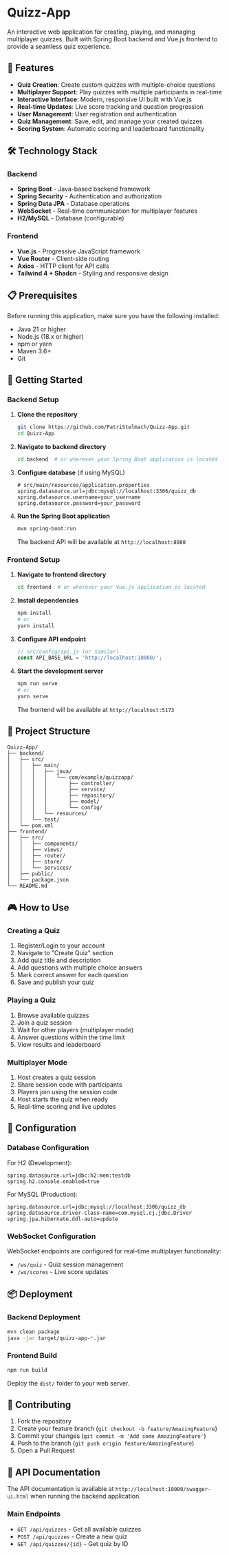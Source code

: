 # Quizz-App

An interactive web application for creating, playing, and managing multiplayer quizzes. Built with Spring Boot backend and Vue.js frontend to provide a seamless quiz experience.

## 🎯 Features

- **Quiz Creation**: Create custom quizzes with multiple-choice questions
- **Multiplayer Support**: Play quizzes with multiple participants in real-time
- **Interactive Interface**: Modern, responsive UI built with Vue.js
- **Real-time Updates**: Live score tracking and question progression
- **User Management**: User registration and authentication
- **Quiz Management**: Save, edit, and manage your created quizzes
- **Scoring System**: Automatic scoring and leaderboard functionality

## 🛠️ Technology Stack

### Backend
- **Spring Boot** - Java-based backend framework
- **Spring Security** - Authentication and authorization
- **Spring Data JPA** - Database operations
- **WebSocket** - Real-time communication for multiplayer features
- **H2/MySQL** - Database (configurable)

### Frontend
- **Vue.js** - Progressive JavaScript framework
- **Vue Router** - Client-side routing
- **Axios** - HTTP client for API calls
- **Tailwind 4 + Shadcn** - Styling and responsive design

## 📋 Prerequisites

Before running this application, make sure you have the following installed:

- Java 21 or higher
- Node.js (18.x or higher)
- npm or yarn
- Maven 3.6+
- Git

## 🚀 Getting Started

### Backend Setup

1. **Clone the repository**
   ```bash
   git clone https://github.com/PatriStelmach/Quizz-App.git
   cd Quizz-App
   ```

2. **Navigate to backend directory**
   ```bash
   cd backend  # or wherever your Spring Boot application is located
   ```

3. **Configure database** (if using MySQL)
   ```properties
   # src/main/resources/application.properties
   spring.datasource.url=jdbc:mysql://localhost:3306/quizz_db
   spring.datasource.username=your_username
   spring.datasource.password=your_password
   ```

4. **Run the Spring Boot application**
   ```bash
   mvn spring-boot:run
   ```
   
   The backend API will be available at `http://localhost:8080`

### Frontend Setup

1. **Navigate to frontend directory**
   ```bash
   cd frontend  # or wherever your Vue.js application is located
   ```

2. **Install dependencies**
   ```bash
   npm install
   # or
   yarn install
   ```

3. **Configure API endpoint**
   ```javascript
   // src/config/api.js (or similar)
   const API_BASE_URL = 'http://localhost:10000/';
   ```

4. **Start the development server**
   ```bash
   npm run serve
   # or
   yarn serve
   ```
   
   The frontend will be available at `http://localhost:5173`

## 📁 Project Structure

```
Quizz-App/
├── backend/
│   ├── src/
│   │   ├── main/
│   │   │   ├── java/
│   │   │   │   └── com/example/quizzapp/
│   │   │   │       ├── controller/
│   │   │   │       ├── service/
│   │   │   │       ├── repository/
│   │   │   │       ├── model/
│   │   │   │       └── config/
│   │   │   └── resources/
│   │   └── test/
│   └── pom.xml
├── frontend/
│   ├── src/
│   │   ├── components/
│   │   ├── views/
│   │   ├── router/
│   │   ├── store/
│   │   └── services/
│   ├── public/
│   └── package.json
└── README.md
```

## 🎮 How to Use

### Creating a Quiz

1. Register/Login to your account
2. Navigate to "Create Quiz" section
3. Add quiz title and description
4. Add questions with multiple choice answers
5. Mark correct answer for each question
6. Save and publish your quiz

### Playing a Quiz

1. Browse available quizzes
2. Join a quiz session
3. Wait for other players (multiplayer mode)
4. Answer questions within the time limit
5. View results and leaderboard

### Multiplayer Mode

1. Host creates a quiz session
2. Share session code with participants
3. Players join using the session code
4. Host starts the quiz when ready
5. Real-time scoring and live updates

## 🔧 Configuration

### Database Configuration

For H2 (Development):
```properties
spring.datasource.url=jdbc:h2:mem:testdb
spring.h2.console.enabled=true
```

For MySQL (Production):
```properties
spring.datasource.url=jdbc:mysql://localhost:3306/quizz_db
spring.datasource.driver-class-name=com.mysql.cj.jdbc.Driver
spring.jpa.hibernate.ddl-auto=update
```

### WebSocket Configuration

WebSocket endpoints are configured for real-time multiplayer functionality:
- `/ws/quiz` - Quiz session management
- `/ws/scores` - Live score updates

## 📦 Deployment

### Backend Deployment
```bash
mvn clean package
java -jar target/quizz-app-*.jar
```

### Frontend Build
```bash
npm run build
```

Deploy the `dist/` folder to your web server.

## 🤝 Contributing

1. Fork the repository
2. Create your feature branch (`git checkout -b feature/AmazingFeature`)
3. Commit your changes (`git commit -m 'Add some AmazingFeature'`)
4. Push to the branch (`git push origin feature/AmazingFeature`)
5. Open a Pull Request

## 📝 API Documentation

The API documentation is available at `http://localhost:10000/swagger-ui.html` when running the backend application.

### Main Endpoints

- `GET /api/quizzes` - Get all available quizzes
- `POST /api/quizzes` - Create a new quiz
- `GET /api/quizzes/{id}` - Get quiz by ID
